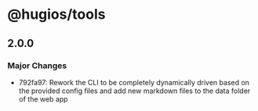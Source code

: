 # @hugios/tools

## 2.0.0

### Major Changes

- 792fa97: Rework the CLI to be completely dynamically driven based on the provided config files and add new markdown files to the data folder of the web app
